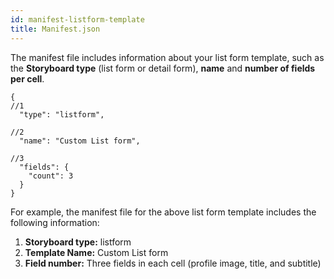 ```yaml
---
id: manifest-listform-template
title: Manifest.json
---
```


The manifest file includes information about your list form template, such as the **Storyboard type** (list form or detail form), **name** and **number of fields per cell**.

    {
    //1
      "type": "listform",
    
    //2
      "name": "Custom List form",
    
    //3
      "fields": {
        "count": 3
      }
    }
    
    

For example, the manifest file for the above list form template includes the following information:

1. **Storyboard type:** listform
2. **Template Name:** Custom List form
3. **Field number:** Three fields in each cell (profile image, title, and subtitle)